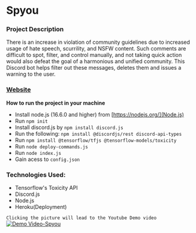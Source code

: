 # Spyou

### Project Description

There is an increase in violation of community guidelines due to increased usage of hate speech, scurrility, and NSFW content. Such comments are difficult to spot, filter, and control manually, and not taking quick action would also defeat the goal of a harmonious and unified community.
This Discord bot helps filter out these messages, deletes them and issues a warning to the user.

### [Website](http://spyou-net-app.vercel.app/)
**How to run the project in your machine**

- Install node.js (16.6.0 and higher) from [https://nodejs.org/](Node.js)
- Run ```npm init```
- Install discord.js by ```npm install discord.js```
- Run the following: ```npm install @discordjs/rest discord-api-types```
- Run ```npm install @tensorflow/tfjs @tensorflow-models/toxicity```
- Run ```node deploy-commands.js``` 
- Run ```node index.js```
- Gain acess to ```config.json```

### Technologies Used:
- Tensorflow's Toxicity API
- Discord.js
- Node.js
- Heroku(Deployment)

```Clicking the picture will lead to the Youtube Demo video```
[![Demo Video-Spyou](./Spyou.png)](https://www.youtube.com/watch?v=c0Yuqi6f2U0)
